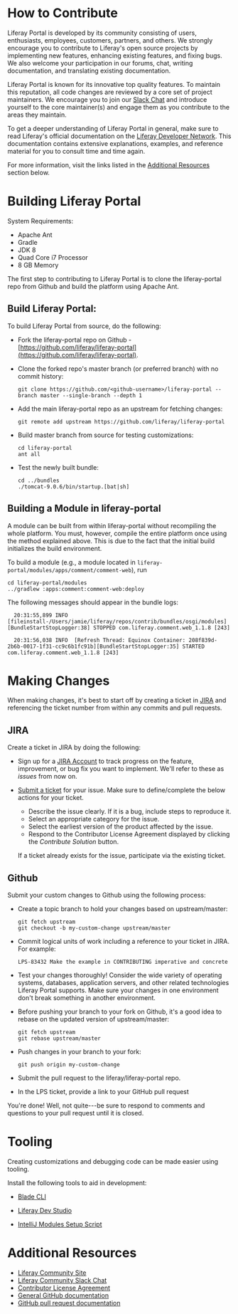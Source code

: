 # How to Contribute

Liferay Portal is developed by its community consisting of users, enthusiasts,
employees, customers, partners, and others. We strongly encourage you to
contribute to Liferay's open source projects by implementing new features,
enhancing existing features, and fixing bugs. We also welcome your participation
in our forums, chat, writing documentation, and translating existing
documentation.

Liferay Portal is known for its innovative top quality features. To maintain
this reputation, all code changes are reviewed by a core set of project
maintainers. We encourage you to join our
[Slack Chat](https://communitychat.liferay.com/) and introduce yourself to the
core maintainer(s) and engage them as you contribute to the areas they maintain.

To get a deeper understanding of Liferay Portal in general, make sure to read
Liferay's official documentation on the
[Liferay Developer Network](https://dev.liferay.com/develop/tutorials). This
documentation contains extensive explanations, examples, and reference material
for you to consult time and time again.

For more information, visit the links listed in the
[Additional Resources](#additional-resources) section below.

# Building Liferay Portal

System Requirements:

* Apache Ant
* Gradle
* JDK 8
* Quad Core i7 Processor
* 8 GB Memory

The first step to contributing to Liferay Portal is to clone the liferay-portal
repo from Github and build the platform using Apache Ant.

## Build Liferay Portal:

To build Liferay Portal from source, do the following:

* Fork the liferay-portal repo on Github -
  [https://github.com/liferay/liferay-portal](https://github.com/liferay/liferay-portal).

* Clone the forked repo's master branch (or preferred branch) with no commit
  history:

      git clone https://github.com/<github-username>/liferay-portal --branch master --single-branch --depth 1

* Add the main liferay-portal repo as an upstream for fetching changes:

      git remote add upstream https://github.com/liferay/liferay-portal

* Build master branch from source for testing customizations:

      cd liferay-portal
      ant all

* Test the newly built bundle:

      cd ../bundles
      ./tomcat-9.0.6/bin/startup.[bat|sh]

## Building a Module in liferay-portal

A module can be built from within liferay-portal without recompiling the whole
platform. You must, however, compile the entire platform once using the method
explained above. This is due to the fact that the initial build initializes the
build environment.

To build a module (e.g., a module located in
`liferay-portal/modules/apps/comment/comment-web`), run

    cd liferay-portal/modules
    ../gradlew :apps:comment:comment-web:deploy

The following messages should appear in the bundle logs:

      20:31:55,899 INFO  [fileinstall-/Users/jamie/liferay/repos/contrib/bundles/osgi/modules][BundleStartStopLogger:38] STOPPED com.liferay.comment.web_1.1.8 [243]

      20:31:56,038 INFO  [Refresh Thread: Equinox Container: 208f839d-2b6b-0017-1f31-cc9c6b1fc91b][BundleStartStopLogger:35] STARTED com.liferay.comment.web_1.1.8 [243]

# Making Changes

When making changes, it's best to start off by creating a ticket in
[JIRA](https://issues.liferay.com) and referencing the ticket number from within
any commits and pull requests.

## JIRA

Create a ticket in JIRA by doing the following:

* Sign up for a [JIRA Account](https://issues.liferay.com) to track progress on
  the feature, improvement, or bug fix you want to implement. We'll refer to
  these as *issues* from now on.

* [Submit a ticket](https://issues.liferay.com) for your issue. Make sure to
  define/complete the below actions for your ticket.

    * Describe the issue clearly. If it is a bug, include steps to reproduce it.
    * Select an appropriate category for the issue.
    * Select the earliest version of the product affected by the issue.
    * Respond to the Contributor License Agreement displayed by clicking the
      *Contribute Solution* button.

    If a ticket already exists for the issue, participate via the existing
    ticket.

## Github

Submit your custom changes to Github using the following process:

* Create a topic branch to hold your changes based on upstream/master:

      git fetch upstream
      git checkout -b my-custom-change upstream/master

* Commit logical units of work including a reference to your ticket in JIRA. For
  example:

      LPS-83432 Make the example in CONTRIBUTING imperative and concrete

* Test your changes thoroughly! Consider the wide variety of operating systems,
  databases, application servers, and other related technologies Liferay Portal
  supports. Make sure your changes in one environment don't break something in
  another environment.

* Before pushing your branch to your fork on Github, it's a good idea to rebase
  on the updated version of upstream/master:

      git fetch upstream
      git rebase upstream/master

* Push changes in your branch to your fork:

      git push origin my-custom-change

* Submit the pull request to the liferay/liferay-portal repo.

* In the LPS ticket, provide a link to your GitHub pull request

You're done! Well, not quite---be sure to respond to comments and questions to
your pull request until it is closed.

# Tooling

Creating customizations and debugging code can be made easier using tooling.

Install the following tools to aid in development:

* [Blade CLI](https://dev.liferay.com/develop/tutorials/-/knowledge_base/7-1/installing-blade-cli)

* [Liferay Dev Studio](https://dev.liferay.com/develop/tutorials/-/knowledge_base/7-1/installing-liferay-ide)

* [IntelliJ Modules Setup Script](https://github.com/holatuwol/liferay-intellij)

# Additional Resources

* [Liferay Community Site](http://community.liferay.com)
* [Liferay Community Slack Chat](https://communitychat.liferay.com/)
* [Contributor License Agreement](https://www.liferay.com/legal/contributors-agreement)
* [General GitHub documentation](http://help.github.com/)
* [GitHub pull request documentation](http://help.github.com/send-pull-requests/)